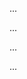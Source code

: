 <panel type="warning" header=":trophy: Can improve code readability :star::star:" expandable expanded no-close>

<panel type="warning" header=":trophy: Can explain the importance of readability :star::star:" expandable>
  <include src="../../book/codeQuality/maximiseReadability/introduction/full.md" />
  <panel header=":dart: Evidence" expanded>

...

  </panel>
</panel>

<panel type="warning" header=":trophy: Can follow basic guidelines for improving readability :star::star:" expandable>
  <include src="../../book/codeQuality/maximiseReadability/basic/full.md" />
  <panel header=":dart: Evidence" expanded>

...

  </panel>
</panel>

<panel type="info" header=":trophy: Can follow intermediate guidelines for improving readability :star::star::star:" expandable>
  <include src="../../book/codeQuality/maximiseReadability/intermediate/full.md" />
  <panel header=":dart: Evidence" expanded>

...

  </panel>
</panel>

<panel type="success" header=":trophy: Can follow advanced guidelines for improving readability :star::star::star::star:" expandable>
  <include src="../../book/codeQuality/maximiseReadability/advanced/full.md" />
  <panel header=":dart: Evidence" expanded>

...

  </panel>
</panel>

</panel>
